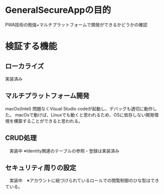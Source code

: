 # GeneralSecureAppの目的
PWA技術の勉強+マルチプラットフォームで開発ができるかどうかの確認

# 検証する機能
## ローカライズ
 実装済み

## マルチプラットフォーム開発
macOs(Intel) 問題なくVisual Studio codeが起動し、デバッグも適切に動作した。
macOsで動けば、Linuxでも動くと思われるため、OSに依存しない開発環境を構築することができると思われる。

## CRUD処理
　実装中 ※Identity関連のテーブルの参照・登録は実装済み

## セキュリティ周りの設定
　実装中　※アカウントに紐づけられているロールでの閲覧制御のひな型はできている。
